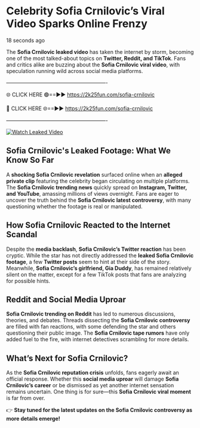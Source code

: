 # Celebrity Sofia Crnilovic’s Viral Video Sparks Online Frenzy

18 seconds ago

The **Sofia Crnilovic leaked video** has taken the internet by storm, becoming one of the most talked-about topics on **Twitter, Reddit, and TikTok**. Fans and critics alike are buzzing about the **Sofia Crnilovic viral video**, with speculation running wild across social media platforms.

———————————————————-

🌐 CLICK HERE 🟢==►► https://2k25fun.com/sofia-crnilovic

🔴 CLICK HERE 🌐==►► https://2k25fun.com/sofia-crnilovic

———————————————————-

[![Watch Leaked Video](https://miro.medium.com/v2/resize:fit:828/format:webp/1*cilzJN44JGOrTw9NJCrNHA.gif "Watch Leaked Video")](https://2k25fun.com/sofia-crnilovic)

## **Sofia Crnilovic's Leaked Footage: What We Know So Far**  
A **shocking Sofia Crnilovic revelation** surfaced online when an **alleged private clip** featuring the celebrity began circulating on multiple platforms. The **Sofia Crnilovic trending news** quickly spread on **Instagram, Twitter, and YouTube**, amassing millions of views overnight. Fans are eager to uncover the truth behind the **Sofia Crnilovic latest controversy**, with many questioning whether the footage is real or manipulated.  

## **How Sofia Crnilovic Reacted to the Internet Scandal**  
Despite the **media backlash**, **Sofia Crnilovic’s Twitter reaction** has been cryptic. While the star has not directly addressed the **leaked Sofia Crnilovic footage**, a few **Twitter posts** seem to hint at their side of the story. Meanwhile, **Sofia Crnilovic’s girlfriend, Gia Duddy**, has remained relatively silent on the matter, except for a few TikTok posts that fans are analyzing for possible hints.  

## **Reddit and Social Media Uproar**  
**Sofia Crnilovic trending on Reddit** has led to numerous discussions, theories, and debates. Threads dissecting the **Sofia Crnilovic controversy** are filled with fan reactions, with some defending the star and others questioning their public image. The **Sofia Crnilovic tape rumors** have only added fuel to the fire, with internet detectives scrambling for more details.  

## **What’s Next for Sofia Crnilovic?**  
As the **Sofia Crnilovic reputation crisis** unfolds, fans eagerly await an official response. Whether this **social media uproar** will damage **Sofia Crnilovic’s career** or be dismissed as yet another internet sensation remains uncertain. One thing is for sure—this **Sofia Crnilovic viral moment** is far from over.  

👉 **Stay tuned for the latest updates on the Sofia Crnilovic controversy as more details emerge!**  
